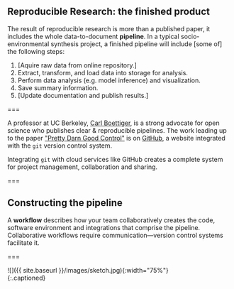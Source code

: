 ---
---

## Reproducible Research: the finished product

The result of reproducible research is more than a published paper, it includes the whole data-to-document **pipeline**. In a typical socio-environmental synthesis project, a finished pipeline will include [some of] the following steps:

1. [Aquire raw data from online repository.]
1. Extract, transform, and load data into storage for analysis.
1. Perform data analysis (e.g. model inference) and visualization.
1. Save summary information.
1. [Update documentation and publish results.]

===

A professor at UC Berkeley, [Carl Boettiger](http://www.carlboettiger.info), is a strong advocate for open science who publishes clear & reproducible pipelines. The work leading up to the paper ["Pretty Darn Good Control"](http://github.com/cboettig/pdg_control) is on [GitHub](http://github.com), a website integrated with the `git` version control system.

Integrating `git` with cloud services like GitHub creates a complete system for project management, collaboration and sharing.

===

## Constructing the pipeline

A **workflow** describes how your team collaboratively creates the code, software environment and integrations that comprise the pipeline. Collaborative workflows require communication&mdash;version control systems facilitate it.

===

![]({{ site.baseurl }}/images/sketch.jpg){:width="75%"}  
{:.captioned}
